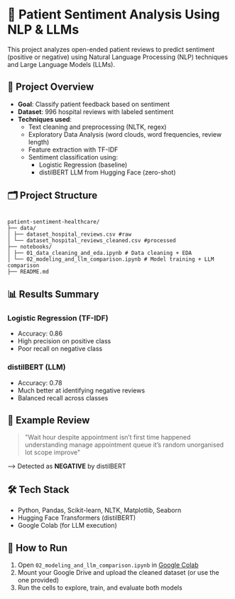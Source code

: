 # 🧠 Patient Sentiment Analysis Using NLP & LLMs

This project analyzes open-ended patient reviews to predict sentiment (positive or negative) using Natural Language Processing (NLP) techniques and Large Language Models (LLMs).

## 🚀 Project Overview

- **Goal**: Classify patient feedback based on sentiment
- **Dataset**: 996 hospital reviews with labeled sentiment
- **Techniques used**:
  - Text cleaning and preprocessing (NLTK, regex)
  - Exploratory Data Analysis (word clouds, word frequencies, review length)
  - Feature extraction with TF-IDF
  - Sentiment classification using:
    - Logistic Regression (baseline)
    - distilBERT LLM from Hugging Face (zero-shot)

## 🗂️ Project Structure

<pre><code>
patient-sentiment-healthcare/
├── data/
│ ├── dataset_hospital_reviews.csv #raw
│ └── dataset_hospital_reviews_cleaned.csv #processed
├── notebooks/
│ ├── 01_data_cleaning_and_eda.ipynb # Data cleaning + EDA
│ └── 02_modeling_and_llm_comparison.ipynb # Model training + LLM comparison
├── README.md
</code></pre>

## 📊 Results Summary

### Logistic Regression (TF-IDF)

- Accuracy: 0.86
- High precision on positive class
- Poor recall on negative class

### distilBERT (LLM)

- Accuracy: 0.78
- Much better at identifying negative reviews
- Balanced recall across classes

## 🧪 Example Review

> "Wait hour despite appointment isn’t first time happened understanding manage appointment queue it’s random unorganised lot scope improve"

--> Detected as **NEGATIVE** by distilBERT

## 🛠️ Tech Stack

- Python, Pandas, Scikit-learn, NLTK, Matplotlib, Seaborn
- Hugging Face Transformers (distilBERT)
- Google Colab (for LLM execution)

## 📁 How to Run

1. Open `02_modeling_and_llm_comparison.ipynb` in [Google Colab](https://colab.research.google.com/)
2. Mount your Google Drive and upload the cleaned dataset (or use the one provided)
3. Run the cells to explore, train, and evaluate both models

